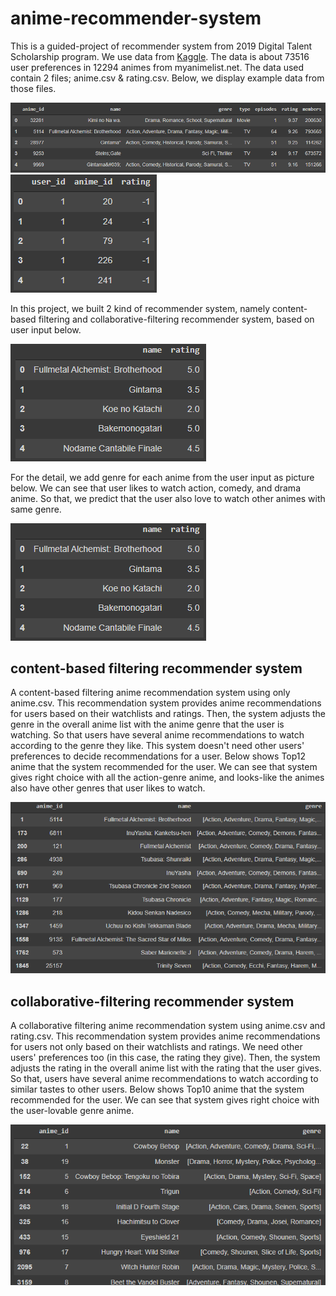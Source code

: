 # anime-recommender-system

This is a guided-project of recommender system from 2019 Digital Talent Scholarship program. We use data from [Kaggle]( https://www.kaggle.com/datasets/CooperUnion/anime-recommendations-database?datasetId=571). The data is about 73516 user preferences in 12294 animes from myanimelist.net. The data used contain 2 files; anime.csv & rating.csv. Below, we display example data from those files. 

![anime.csv](documentation/anime_data.png)
![rate.csv](documentation/rate_data.png)

In this project, we built 2 kind of recommender system, namely content-based filtering and collaborative-filtering recommender system, based on user input below.

![userinput](documentation/user_input_1.png)

For the detail, we add genre for each anime from the user input as picture below. We can see that user likes to watch action, comedy, and drama anime. So that, we predict that the user also love to watch other animes with same genre.

![userinput2](documentation/user_input_1.png)

## content-based filtering recommender system

A content-based filtering anime recommendation system using only anime.csv. This recommendation system provides anime recommendations for users based on their watchlists and ratings. Then, the system adjusts the genre in the overall anime list with the anime genre that the user is watching. So that users have several anime recommendations to watch according to the genre they like. This system doesn't need other users' preferences to decide recommendations for a user. Below shows Top12 anime that the system recommended for the user. We can see that system gives right choice with all the action-genre anime, and looks-like the animes also have other genres that user likes to watch.

![result1](documentation/anime_recommendation_content_based.png)

## collaborative-filtering recommender system

A collaborative filtering anime recommendation system using anime.csv and rating.csv. This recommendation system provides anime recommendations for users not only based on their watchlists and ratings. We need other users' preferences too (in this case, the rating they give). Then, the system adjusts the rating in the overall anime list with the rating that the user gives. So that, users have several anime recommendations to watch according to similar tastes to other users. Below shows Top10 anime that the system recommended for the user. We can see that system gives right choice with the user-lovable genre anime. 

![result2](documentation/anime_recommendation_collaborative.png)
